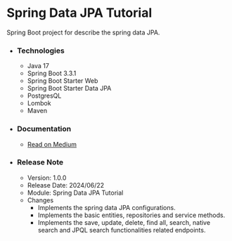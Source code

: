 # Spring Data JPA Tutorial
Spring Boot project for describe the spring data JPA.

* ### Technologies
    * Java 17
    * Spring Boot 3.3.1
    * Spring Boot Starter Web
    * Spring Boot Starter Data JPA
    * PostgresQL
    * Lombok
    * Maven

* ### Documentation
    * [Read on Medium](https://sachithariyathilaka.medium.com/spring-data-jpa-2452d95d8061)

* ### Release Note

    * Version: 1.0.0
    * Release Date: 2024/06/22
    * Module: Spring Data JPA Tutorial
    * Changes
        * Implements the spring data JPA configurations.
        * Implements the basic entities, repositories and service methods.
        * Implements the save, update, delete, find all, search, native search and JPQL search functionalities related endpoints.
